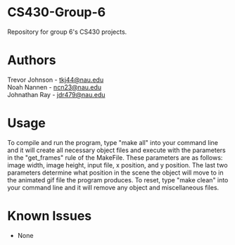 # CS430-Group-6
Repository for group 6's CS430 projects.

# Authors
Trevor Johnson - tkj44@nau.edu  
Noah Nannen - ncn23@nau.edu  
Johnathan Ray - jdr479@nau.edu  
  
# Usage
To compile and run the program, type "make all" into your command line and it will create all necessary object files and execute with the parameters in the "get_frames" rule of the MakeFile. These parameters are as follows: image width, image height, input file, x position, and y position. The last two parameters determine what position in the scene the object will move to in the animated gif file the program produces. To reset, type "make clean" into your command line and it will remove any object and miscellaneous files.
  
# Known Issues
- None
